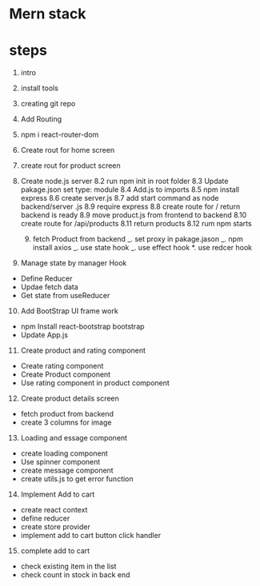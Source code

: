 # Mern stack

# steps

1. intro
2. install tools
3. creating git repo
4. Add Routing
5. npm i react-router-dom
6. Create rout for home screen
7. create rout for product screen
8. Create node.js server
   8.2 run npm init in root folder
   8.3 Update pakage.json set type: module
   8.4 Add.js to imports
   8.5 npm install express
   8.6 create server.js
   8.7 add start command as node backend/server .js
   8.9 require express
   8.8 create route for / return backend is ready
   8.9 move product.js from frontend to backend
   8.10 create route for /api/products
   8.11 return products
   8.12 rum npm starts

   9. fetch Product from backend
      _. set proxy in pakage.jason
      _. npm install axios
      _. use state hook
      _. use effect hook
      \*. use redcer hook

9. Manage state by manager Hook

- Define Reducer
- Updae fetch data
- Get state from useReducer

10. Add BootStrap UI frame work

- npm Install react-bootstrap bootstrap
- Update App.js

11. Create product and rating component

- Create rating component
- Create Product component
- Use rating component in product component

12. Create product details screen

- fetch product from backend
- create 3 columns for image

13. Loading and essage component

- create loading component
- Use spinner component
- create message component
- create utils.js to get error function

14. Implement Add to cart

- create react context
- define reducer
- create store provider
- implement add to cart button click handler

15. complete add to cart
* check existing item in the list
* check count in stock in back end
